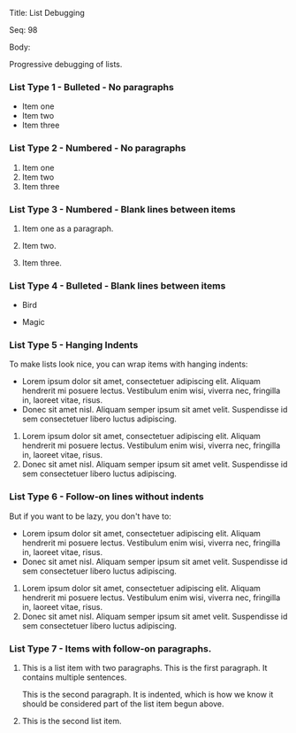 Title:  List Debugging

Seq:    98

Body: 

Progressive debugging of lists. 

### List Type 1 - Bulleted - No paragraphs

* Item one
* Item two
* Item three

### List Type 2 - Numbered - No paragraphs

1. Item one
2. Item two
3. Item three

### List Type 3 - Numbered - Blank lines between items

1. Item one as a paragraph.

2. Item two.

3. Item three.

### List Type 4 - Bulleted - Blank lines between items

*   Bird

*   Magic

### List Type 5 - Hanging Indents

To make lists look nice, you can wrap items with hanging indents:

*   Lorem ipsum dolor sit amet, consectetuer adipiscing elit.
    Aliquam hendrerit mi posuere lectus. Vestibulum enim wisi,
    viverra nec, fringilla in, laoreet vitae, risus.
*   Donec sit amet nisl. Aliquam semper ipsum sit amet velit.
    Suspendisse id sem consectetuer libero luctus adipiscing.

1.  Lorem ipsum dolor sit amet, consectetuer adipiscing elit.
    Aliquam hendrerit mi posuere lectus. Vestibulum enim wisi,
    viverra nec, fringilla in, laoreet vitae, risus.
2. Donec sit amet nisl. Aliquam semper ipsum sit amet velit.
    Suspendisse id sem consectetuer libero luctus adipiscing.

### List Type 6 - Follow-on lines without indents

But if you want to be lazy, you don't have to:

*   Lorem ipsum dolor sit amet, consectetuer adipiscing elit.
Aliquam hendrerit mi posuere lectus. Vestibulum enim wisi,
viverra nec, fringilla in, laoreet vitae, risus.
*   Donec sit amet nisl. Aliquam semper ipsum sit amet velit.
Suspendisse id sem consectetuer libero luctus adipiscing.

1.  Lorem ipsum dolor sit amet, consectetuer adipiscing elit.
Aliquam hendrerit mi posuere lectus. Vestibulum enim wisi,
viverra nec, fringilla in, laoreet vitae, risus.
2.  Donec sit amet nisl. Aliquam semper ipsum sit amet velit.
Suspendisse id sem consectetuer libero luctus adipiscing.

### List Type 7 - Items with follow-on paragraphs. 

1.  This is a list item with two paragraphs. This is the first paragraph. It contains multiple sentences. 

    This is the second paragraph. It is indented, which is how we know it should be considered part of the list item begun above. 

2.  This is the second list item.

